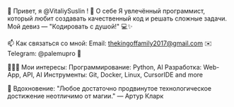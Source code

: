 👋 Привет, я @VitaliySuslin !
🌟 О себе
Я увлечённый программист, который любит создавать качественный код и решать сложные задачи. Мой девиз — "Кодировать с душой!" 💻✨

📫 Как связаться со мной:
Email: thekingoffamily2017@gmail.com ✉️
Telegram: @palemupro 📲

👨🏻‍💻 Мои интересы:
Программирование: Python, AI
Разработка: Web-App, API, AI
Инструменты: Git, Docker, Linux, CursorIDE and more

🚀 Вдохновение:
"Любое достаточно продвинутое технологическое достижение неотличимо от магии." — Артур Кларк 
